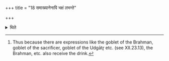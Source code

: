 +++
title = "18 समाख्यानेनापि भक्षं लभन्ते"

+++

<details><summary>थिते</summary>

18. Some[^1] receive the drink even on account of the nomencleture.  

[^1]: Thus because there are expressions like the goblet of the Brahman, goblet of the sacrificer, goblet of the Udgātr̥ etc. (see XII.23.13), the Brahman, etc. also receive the drink.  
</details>
